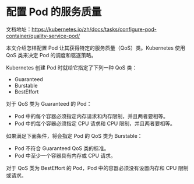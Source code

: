 # 配置 Pod 的服务质量

文档地址：https://kubernetes.io/zh/docs/tasks/configure-pod-container/quality-service-pod/

本文介绍怎样配置 Pod 让其获得特定的服务质量（QoS）类。Kubernetes 使用 QoS 类来决定 Pod 的调度和驱逐策略。

Kubernetes 创建 Pod 时就给它指定了下列一种 QoS 类：

- Guaranteed
- Burstable
- BestEffort

对于 QoS 类为 Guaranteed 的 Pod：

- Pod 中的每个容器必须指定内存请求和内存限制，并且两者要相等。
- Pod 中的每个容器必须指定 CPU 请求和 CPU 限制，并且两者要相等。

如果满足下面条件，将会指定 Pod 的 QoS 类为 Burstable：

- Pod 不符合 Guaranteed QoS 类的标准。
- Pod 中至少一个容器具有内存或 CPU 请求。

对于 QoS 类为 BestEffort 的 Pod，Pod 中的容器必须没有设置内存和 CPU 限制或请求。